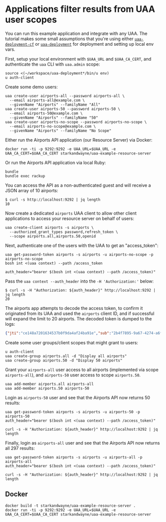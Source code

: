# Applications filter results from UAA user scopes

You can run this example application and integrate with any UAA. The tutorial makes some small assumptions that you're using either [`uaa-deployment-cf`](https://github.com/starkandwayne/uaa-deployment-cf/) or [`uaa-deployment`](https://github.com/starkandwayne/uaa-deployment/) for deployment and setting up local env vars.

First, setup your local environment with `$UAA_URL` and `$UAA_CA_CERT`, and authenticate the `uaa` CLI with `uaa.admin` scope:

```text
source <(~/workspace/uaa-deployment*/bin/u env)
u auth-client
```

Create some demo users:

```text
uaa create-user airports-all --password airports-all \
  --email airports-all@example.com \
  --givenName "Airports" --familyName "All"
uaa create-user airports-50 --password airports-50 \
  --email airports-50@example.com \
  --givenName "Airports" --familyName "50"
uaa create-user airports-no-scope --password airports-no-scope \
  --email airports-no-scope@example.com \
  --givenName "Airports" --familyName "No Scope"
```

Either run the Airports API application (our Resource Server) via Docker:

```text
docker run -ti -p 9292:9292 -e UAA_URL=$UAA_URL -e UAA_CA_CERT=$UAA_CA_CERT starkandwayne/uaa-example-resource-server
```

Or run the Airports API application via local Ruby:

```text
bundle
bundle exec rackup
```

You can access the API as a non-authenticated guest and will receive a JSON array of 10 airports:

```text
$ curl -s http://localhost:9292 | jq length
10
```

Now create a dedicated `airports` UAA client to allow other client applications to access your resource server on behalf of users:

```text
uaa create-client airports -s airports \
  --authorized_grant_types password,refresh_token \
  --scope airports.all,airports.50,openid
```

Next, authenticate one of the users with the UAA to get an "access_token":

```text
uaa get-password-token airports -s airports -u airports-no-scope -p airports-no-scope
bosh int <(uaa context) --path /access_token

auth_header="bearer $(bosh int <(uaa context) --path /access_token)"
```

Pass the `uaa context --auth_header` into the `-H 'Authorization:'` below:

```text
$ curl -s -H "Authorization: ${auth_header}" http://localhost:9292 | jq length
20
```

The airports app attempts to decode the access token, to confirm it originated from its UAA and used the `airports` client ID, and if successful will expand the limit to 20 airports. The decoded token is dumped to the logs:

```json
{"jti":"ce148a7201634537b0f9da4af24ba91e","sub":"2b4f7895-9a67-4274-a6fd-d2257d492e00","scope":["openid"],"client_id":"airports","cid":"airports","azp":"airports","grant_type":"password","user_id":"2b4f7895-9a67-4274-a6fd-d2257d492e00","origin":"uaa","user_name":"airports-no-scope","email":"airports-no-scope@example.com","auth_time":1530388796,"rev_sig":"d5e8bdec","iat":1530388796,"exp":1530431996,"iss":"https://192.168.50.6:8443/oauth/token","zid":"uaa","aud":["openid","airports"]}
```

Create some user groups/client scopes that might grant to users:

```text
u auth-client
uaa create-group airports.all -d "Display all airports"
uaa create-group airports.50 -d "Display 50 airports"
```

Grant your `airports-all` user access to all airports (implemented via scope `airports-all`), and `airports-50` user access to scope `airports.50`.

```text
uaa add-member airports.all airports-all
uaa add-member airports.50 airports-50
```

Login as `airports-50` user and see that the Airports API now returns 50 results:

```text
uaa get-password-token airports -s airports -u airports-50 -p airports-50
auth_header="bearer $(bosh int <(uaa context) --path /access_token)"

curl -s -H "Authorization: ${auth_header}" http://localhost:9292 | jq length
```

Finally, login as `airports-all` user and see that the Airports API now returns all 297 results:

```text
uaa get-password-token airports -s airports -u airports-all -p airports-all
auth_header="bearer $(bosh int <(uaa context) --path /access_token)"

curl -s -H "Authorization: ${auth_header}" http://localhost:9292 | jq length
```

## Docker

```text
docker build -t starkandwayne/uaa-example-resource-server .
docker run -ti -p 9292:9292 -e UAA_URL=$UAA_URL -e UAA_CA_CERT=$UAA_CA_CERT starkandwayne/uaa-example-resource-server
```